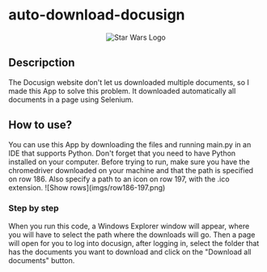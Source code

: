 # auto-download-docusign
<div class="markdown-body entry-content container-lg p-3" itemprop="text">
	<p class="text-center" align="center">
		<img alt="Star Wars Logo" src="https://upload.wikimedia.org/wikipedia/commons/thumb/f/f5/DocuSign_Logo.svg/1280px-DocuSign_Logo.svg.png" />
	</p>
	<h2 class="f4 my-3">
		Descripction
	</h2>
	<p>
		The Docusign website don't let us downloaded multiple documents, so I made this App to solve this problem. It downloaded automatically all documents in a page using Selenium.
	</p>
	<h2 class="f4 my-3">
		How to use?
	</h2>
	<p>
		You can use this App by downloading the files and running main.py in an IDE that supports Python.
    Don't forget that you need to have Python installed on your computer.
    Before trying to run, make sure you have the chromedriver downloaded on your machine and that the path is specified on row 186. Also specify a path to an icon on row 197, with the .ico extension.
		![Show rows](imgs/row186-197.png)
	</p>
	<h3>
		Step by step
	</h3>
	<p>
		When you run this code, a Windows Explorer window will appear, where you will have to select the path where the downloads will go.
	Then a page will open for you to log into docusign, after logging in, select the folder that has the documents you want to download and click on the "Download all documents" button.
	</p>
</div>
